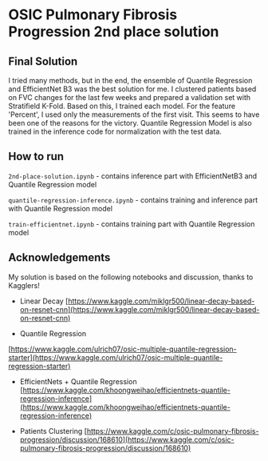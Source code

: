 # OSIC Pulmonary Fibrosis Progression 2nd place solution

## Final Solution
 I tried many methods, but in the end, the ensemble of Quantile Regression and EfficientNet B3 was the best solution for me. I clustered patients based on FVC changes for the last few weeks and prepared a validation set with Stratifield K-Fold. Based on this, I trained each model. For the feature 'Percent', I used only the measurements of the first visit. This seems to have been one of the reasons for the victory. Quantile Regression Model is also trained in the inference code for normalization with the test data.

## How to run

```2nd-place-solution.ipynb``` - contains inference part with EfficientNetB3 and Quantile Regression model


```quantile-regression-inference.ipynb``` - contains training and inference part with Quantile Regression model

```train-efficientnet.ipynb``` - contains training part with Quantile Regression model


## Acknowledgements
 My solution is based on the following notebooks and discussion, thanks to Kagglers!

- Linear Decay
[https://www.kaggle.com/miklgr500/linear-decay-based-on-resnet-cnn](https://www.kaggle.com/miklgr500/linear-decay-based-on-resnet-cnn)


- Quantile Regression

[https://www.kaggle.com/ulrich07/osic-multiple-quantile-regression-starter](https://www.kaggle.com/ulrich07/osic-multiple-quantile-regression-starter)

- EfficientNets + Quantile Regression
[https://www.kaggle.com/khoongweihao/efficientnets-quantile-regression-inference](https://www.kaggle.com/khoongweihao/efficientnets-quantile-regression-inference)

- Patients Clustering
[https://www.kaggle.com/c/osic-pulmonary-fibrosis-progression/discussion/168610](https://www.kaggle.com/c/osic-pulmonary-fibrosis-progression/discussion/168610)